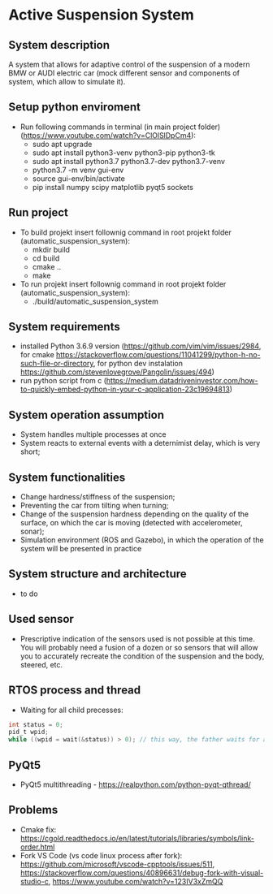 # Active Suspension System

## System description

A system that allows for adaptive control of the suspension of a modern BMW or AUDI electric car (mock different sensor and components of system, which allow to simulate it).

## Setup python enviroment

- Run following commands in terminal (in main project folder) (https://www.youtube.com/watch?v=ClOlSlDpCm4):
  - sudo apt upgrade
  - sudo apt install python3-venv python3-pip python3-tk
  - sudo apt install python3.7 python3.7-dev python3.7-venv
  - python3.7 -m venv gui-env
  - source gui-env/bin/activate
  - pip install numpy scipy matplotlib pyqt5 sockets

## Run project

- To build projekt insert follownig command in root projekt folder (automatic_suspension_system):
  - mkdir build
  - cd build
  - cmake ..
  - make
- To run projekt insert follownig command in root projekt folder (automatic_suspension_system):
  - ./build/automatic_suspension_system

## System requirements

- installed Python 3.6.9 version (https://github.com/vim/vim/issues/2984, for cmake https://stackoverflow.com/questions/11041299/python-h-no-such-file-or-directory, for python dev instalation https://github.com/stevenlovegrove/Pangolin/issues/494)
- run python script from c (https://medium.datadriveninvestor.com/how-to-quickly-embed-python-in-your-c-application-23c19694813)

## System operation assumption

- System handles multiple processes at once
- System reacts to external events with a deternimist delay, which is very short;

## System functionalities

- Change hardness/stiffness of the suspension;
- Preventing the car from tilting when turning;
- Change of the suspension hardness depending on the quality of the surface, on which the car is moving (detected with accelerometer, sonar);
- Simulation environment (ROS and Gazebo), in which the operation of the system will be presented in practice

## System structure and architecture

- to do

## Used sensor

- Prescriptive indication of the sensors used is not possible at this time. You will probably need a fusion of a dozen or so sensors that will allow you to accurately recreate the condition of the suspension and the body, steered, etc.

## RTOS process and thread

- Waiting for all child precesses:
```c
int status = 0;
pid_t wpid;
while ((wpid = wait(&status)) > 0); // this way, the father waits for all the child processes
```

## PyQt5

- PyQt5 multithreading - https://realpython.com/python-pyqt-qthread/

## Problems

- Cmake fix: https://cgold.readthedocs.io/en/latest/tutorials/libraries/symbols/link-order.html
- Fork VS Code (vs code linux process after fork): https://github.com/microsoft/vscode-cpptools/issues/511, https://stackoverflow.com/questions/40896631/debug-fork-with-visual-studio-c, https://www.youtube.com/watch?v=123IV3xZmQQ
